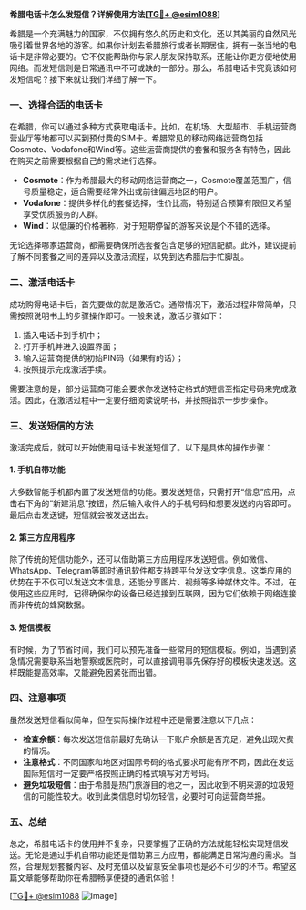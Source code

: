 **希腊电话卡怎么发短信？详解使用方法[[TG💪+ @esim1088](https://t.me/s/esim1088)]**

希腊是一个充满魅力的国家，不仅拥有悠久的历史和文化，还以其美丽的自然风光吸引着世界各地的游客。如果你计划去希腊旅行或者长期居住，拥有一张当地的电话卡是非常必要的。它不仅能帮助你与家人朋友保持联系，还能让你更方便地使用网络。而发短信则是日常通讯中不可或缺的一部分。那么，希腊电话卡究竟该如何发短信呢？接下来就让我们详细了解一下。

### 一、选择合适的电话卡

在希腊，你可以通过多种方式获取电话卡。比如，在机场、大型超市、手机运营商营业厅等地都可以买到预付费的SIM卡。希腊常见的移动网络运营商包括Cosmote、Vodafone和Wind等。这些运营商提供的套餐和服务各有特色，因此在购买之前需要根据自己的需求进行选择。

- **Cosmote**：作为希腊最大的移动网络运营商之一，Cosmote覆盖范围广，信号质量稳定，适合需要经常外出或前往偏远地区的用户。
- **Vodafone**：提供多样化的套餐选择，性价比高，特别适合预算有限但又希望享受优质服务的人群。
- **Wind**：以低廉的价格著称，对于短期停留的游客来说是个不错的选择。

无论选择哪家运营商，都需要确保所选套餐包含足够的短信配额。此外，建议提前了解不同套餐之间的差异以及激活流程，以免到达希腊后手忙脚乱。

### 二、激活电话卡

成功购得电话卡后，首先要做的就是激活它。通常情况下，激活过程非常简单，只需按照说明书上的步骤操作即可。一般来说，激活步骤如下：

1. 插入电话卡到手机中；
2. 打开手机并进入设置界面；
3. 输入运营商提供的初始PIN码（如果有的话）；
4. 按照提示完成激活手续。

需要注意的是，部分运营商可能会要求你发送特定格式的短信至指定号码来完成激活。因此，在激活过程中一定要仔细阅读说明书，并按照指示一步步操作。

### 三、发送短信的方法

激活完成后，就可以开始使用电话卡发送短信了。以下是具体的操作步骤：

#### 1. 手机自带功能

大多数智能手机都内置了发送短信的功能。要发送短信，只需打开“信息”应用，点击右下角的“新建消息”按钮，然后输入收件人的手机号码和想要发送的内容即可。最后点击发送键，短信就会被发送出去。

#### 2. 第三方应用程序

除了传统的短信功能外，还可以借助第三方应用程序发送短信。例如微信、WhatsApp、Telegram等即时通讯软件都支持跨平台发送文字信息。这类应用的优势在于不仅可以发送文本信息，还能分享图片、视频等多种媒体文件。不过，在使用这些应用时，记得确保你的设备已经连接到互联网，因为它们依赖于网络连接而非传统的蜂窝数据。

#### 3. 短信模板

有时候，为了节省时间，我们可以预先准备一些常用的短信模板。例如，当遇到紧急情况需要联系当地警察或医院时，可以直接调用事先保存好的模板快速发送。这样既能提高效率，又能避免因紧张而出错。

### 四、注意事项

虽然发送短信看似简单，但在实际操作过程中还是需要注意以下几点：

- **检查余额**：每次发送短信前最好先确认一下账户余额是否充足，避免出现欠费的情况。
- **注意格式**：不同国家和地区对国际号码的格式要求可能有所不同，因此在发送国际短信时一定要严格按照正确的格式填写对方号码。
- **避免垃圾短信**：由于希腊是热门旅游目的地之一，因此收到不明来源的垃圾短信的可能性较大。收到此类信息时切勿轻信，必要时可向运营商举报。

### 五、总结

总之，希腊电话卡的使用并不复杂，只要掌握了正确的方法就能轻松实现短信发送。无论是通过手机自带功能还是借助第三方应用，都能满足日常沟通的需求。当然，合理规划套餐内容、及时充值以及留意安全事项也是必不可少的环节。希望这篇文章能够帮助你在希腊畅享便捷的通讯体验！

[[TG💪+ @esim1088](https://t.me/s/esim1088) ![Image](https://i.postimg.cc/4NQfJmqS/Snipaste-2025-05-13-00-14-12.png)]
